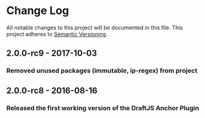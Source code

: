 # Change Log

All notable changes to this project will be documented in this file.
This project adheres to [Semantic Versioning](http://semver.org/).

## 2.0.0-rc9 - 2017-10-03
### Removed unused packages (immutable, ip-regex) from project

## 2.0.0-rc8 - 2016-08-16
### Released the first working version of the DraftJS Anchor Plugin

